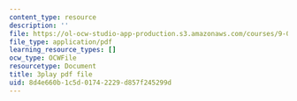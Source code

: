 ```yaml
---
content_type: resource
description: ''
file: https://ol-ocw-studio-app-production.s3.amazonaws.com/courses/9-04-sensory-systems-fall-2013/8d4e660b1c5d01742229d857f245299d_qubzQvNNaLI.pdf
file_type: application/pdf
learning_resource_types: []
ocw_type: OCWFile
resourcetype: Document
title: 3play pdf file
uid: 8d4e660b-1c5d-0174-2229-d857f245299d
---
```

